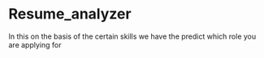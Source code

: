# Resume_analyzer
In this on the basis of the certain skills we have the predict which role you are applying for
